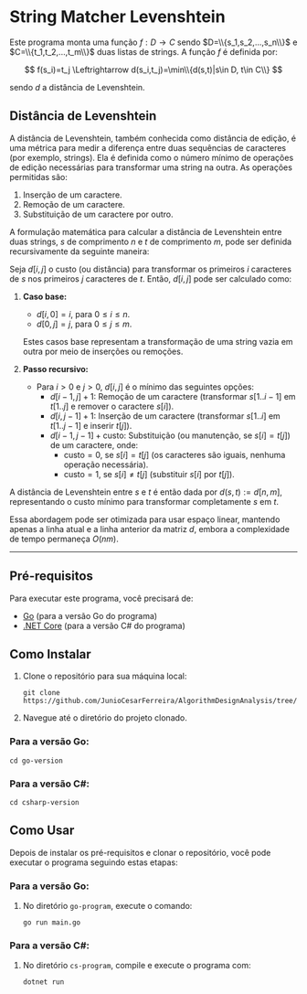 # String Matcher Levenshtein

Este programa monta uma função $f:D\rightarrow C$ sendo $D=\\{s_1,s_2,...,s_n\\}$ e $C=\\{t_1,t_2,...,t_m\\}$ duas listas de strings. A função $f$ é definida por:

$$
f(s_i)=t_j \Leftrightarrow d(s_i,t_j)=\min\\{d(s,t)|s\in D, t\in C\\}
$$

sendo $d$ a distância de Levenshtein.

## Distância de Levenshtein

A distância de Levenshtein, também conhecida como distância de edição, é uma métrica para medir a diferença entre duas sequências de caracteres (por exemplo, strings). Ela é definida como o número mínimo de operações de edição necessárias para transformar uma string na outra. As operações permitidas são:

1. Inserção de um caractere.
2. Remoção de um caractere.
3. Substituição de um caractere por outro.

A formulação matemática para calcular a distância de Levenshtein entre duas strings, $s$ de comprimento $n$ e $t$ de comprimento $m$, pode ser definida recursivamente da seguinte maneira:

Seja $d[i, j]$ o custo (ou distância) para transformar os primeiros $i$ caracteres de $s$ nos primeiros $j$ caracteres de $t$. Então, $d[i, j]$ pode ser calculado como:

1. **Caso base:**
   - $d[i, 0] = i$, para $0 \leq i \leq n$.
   - $d[0, j] = j$, para $0 \leq j \leq m$.

   Estes casos base representam a transformação de uma string vazia em outra por meio de inserções ou remoções.

2. **Passo recursivo:**
   - Para $i > 0$ e $j > 0$, $d[i, j]$ é o mínimo das seguintes opções:
     - $d[i-1, j] + 1$: Remoção de um caractere (transformar $s[1..i-1]$ em $t[1..j]$ e remover o caractere $s[i]$).
     - $d[i, j-1] + 1$: Inserção de um caractere (transformar $s[1..i]$ em $t[1..j-1]$ e inserir $t[j]$).
     - $d[i-1, j-1] + \text{custo}$: Substituição (ou manutenção, se $s[i] = t[j]$) de um caractere, onde:
       - $\text{custo} = 0$, se $s[i] = t[j]$ (os caracteres são iguais, nenhuma operação necessária).
       - $\text{custo} = 1$, se $s[i] \neq t[j]$ (substituir $s[i]$ por $t[j]$).

A distância de Levenshtein entre $s$ e $t$ é então dada por $d(s,t):=d[n, m]$, representando o custo mínimo para transformar completamente $s$ em $t$.

Essa abordagem pode ser otimizada para usar espaço linear, mantendo apenas a linha atual e a linha anterior da matriz $d$, embora a complexidade de tempo permaneça $O(nm)$.

---

## Pré-requisitos
Para executar este programa, você precisará de:
- [Go](https://golang.org/dl/) (para a versão Go do programa)
- [.NET Core](https://dotnet.microsoft.com/download) (para a versão C# do programa)

## Como Instalar
1. Clone o repositório para sua máquina local:
   ```
   git clone https://github.com/JunioCesarFerreira/AlgorithmDesignAnalysis/tree/main/StringMatcherLevenshtein
   ```
2. Navegue até o diretório do projeto clonado.

### Para a versão Go:
   ```
   cd go-version
   ```
### Para a versão C#:
   ```
   cd csharp-version
   ```

## Como Usar
Depois de instalar os pré-requisitos e clonar o repositório, você pode executar o programa seguindo estas etapas:

### Para a versão Go:
1. No diretório `go-program`, execute o comando:
   ```
   go run main.go
   ```

### Para a versão C#:
1. No diretório `cs-program`, compile e execute o programa com:
   ```
   dotnet run
   ```
